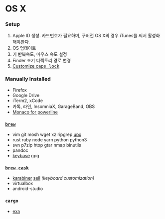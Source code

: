 OS X
========
### Setup
1.  Apple ID 생성. 카드번호가 필요하며, 구버전 OS X의 경우 iTunes를 써서 활성화해야한다.
1.  OS 업데이트
1.  키 반복속도, 마우스 속도 설정
1.  Finder 초기 디렉토리 경로 변경
1.  [Customize <kbd>caps lock</kbd>](https://pqrs.org/osx/karabiner/faq.html.en#capslock)

### Manually Installed
- Firefox
- Google Drive
- iTerm2, xCode
- 카톡, 라인, InsomniaX, GarageBand, OBS
- [Monaco for powerline]

[Monaco for powerline]: https://gist.github.com/simnalamburt/90965dcb09cec6b82320/raw/58a9f61143273d5226be352d2c29ecf738e5bffd/monaco-powerline.otf

### [`brew`](http://brew.sh)
- vim git mosh wget xz ripgrep [upx]
- rust ruby node yarn python python3
- svn p7zip htop gtar nmap binutils
- pandoc
- [keybase] gpg

[upx]: http://upx.sourceforge.net/
[keybase]: https://facebook.github.io/PathPicker/

### [`brew cask`](http://caskroom.io)
- [karabiner][] [seil][] *(keyboard customization)*
- virtualbox
- android-studio

[karabiner]: https://pqrs.org/osx/karabiner/
[seil]: https://pqrs.org/osx/karabiner/seil.html.en

### `cargo`
- [exa](https://github.com/ogham/exa)
